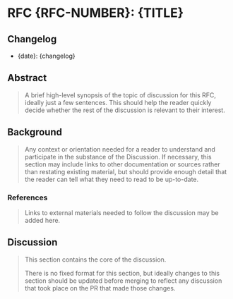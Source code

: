 # RFC {RFC-NUMBER}: {TITLE}

## Changelog

- {date}: {changelog}

## Abstract

> A brief high-level synopsis of the topic of discussion for this RFC, ideally
> just a few sentences.  This should help the reader quickly decide whether the
> rest of the discussion is relevant to their interest.

## Background

> Any context or orientation needed for a reader to understand and participate
> in the substance of the Discussion. If necessary, this section may include
> links to other documentation or sources rather than restating existing
> material, but should provide enough detail that the reader can tell what they
> need to read to be up-to-date.

### References

> Links to external materials needed to follow the discussion may be added here.

## Discussion

> This section contains the core of the discussion.
>
> There is no fixed format for this section, but ideally changes to this
> section should be updated before merging to reflect any discussion that took
> place on the PR that made those changes.
